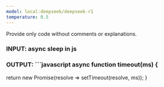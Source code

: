 ```yaml
---
model: local:deepseek/deepseek-r1
temperature: 0.5
---
```

Provide only code without comments or explanations.
### INPUT:                                                                                                                                           async sleep in js
### OUTPUT:                                                                                                                                          ```javascript                                                                                                                                        async function timeout(ms) {
  return new Promise(resolve => setTimeout(resolve, ms));
}
```

